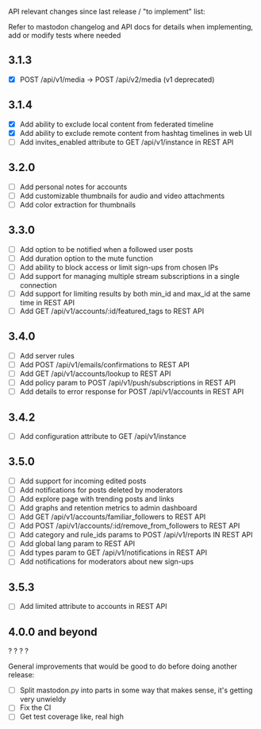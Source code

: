 API relevant changes since last release / "to implement" list:

Refer to mastodon changelog and API docs for details when implementing, add or modify tests where needed

3.1.3
-----
* [x] POST /api/v1/media → POST /api/v2/media (v1 deprecated)

3.1.4
-----
* [x] Add ability to exclude local content from federated timeline
* [x] Add ability to exclude remote content from hashtag timelines in web UI
* [ ] Add invites_enabled attribute to GET /api/v1/instance in REST API

3.2.0
-----
* [ ] Add personal notes for accounts
* [ ] Add customizable thumbnails for audio and video attachments
* [ ] Add color extraction for thumbnails

3.3.0
-----
* [ ] Add option to be notified when a followed user posts
* [ ] Add duration option to the mute function
* [ ] Add ability to block access or limit sign-ups from chosen IPs
* [ ] Add support for managing multiple stream subscriptions in a single connection
* [ ] Add support for limiting results by both min_id and max_id at the same time in REST API
* [ ] Add GET /api/v1/accounts/:id/featured_tags to REST API

3.4.0
-----
* [ ] Add server rules
* [ ] Add POST /api/v1/emails/confirmations to REST API
* [ ] Add GET /api/v1/accounts/lookup to REST API
* [ ] Add policy param to POST /api/v1/push/subscriptions in REST API
* [ ] Add details to error response for POST /api/v1/accounts in REST API

3.4.2
-----
* [ ] Add configuration attribute to GET /api/v1/instance

3.5.0
-----
* [ ] Add support for incoming edited posts
* [ ] Add notifications for posts deleted by moderators
* [ ] Add explore page with trending posts and links
* [ ] Add graphs and retention metrics to admin dashboard
* [ ] Add GET /api/v1/accounts/familiar_followers to REST API
* [ ] Add POST /api/v1/accounts/:id/remove_from_followers to REST API
* [ ] Add category and rule_ids params to POST /api/v1/reports IN REST API
* [ ] Add global lang param to REST API
* [ ] Add types param to GET /api/v1/notifications in REST API
* [ ] Add notifications for moderators about new sign-ups

3.5.3
-----
* [ ] Add limited attribute to accounts in REST API

4.0.0 and beyond
----------------
? ? ? ?

General improvements that would be good to do before doing another release:
* [ ] Split mastodon.py into parts in some way that makes sense, it's getting very unwieldy
* [ ] Fix the CI
* [ ] Get test coverage like, real high
